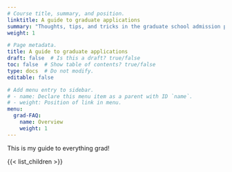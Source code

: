 ```yaml
---
# Course title, summary, and position.
linktitle: A guide to graduate applications
summary: "Thoughts, tips, and tricks in the graduate school admission process"
weight: 1

# Page metadata.
title: A guide to graduate applications
draft: false  # Is this a draft? true/false
toc: false  # Show table of contents? true/false
type: docs  # Do not modify.
editable: false 

# Add menu entry to sidebar.
# - name: Declare this menu item as a parent with ID `name`.
# - weight: Position of link in menu.
menu:
  grad-FAQ:
    name: Overview
    weight: 1
---
```


This is my guide to everything grad!

{{< list_children >}}
